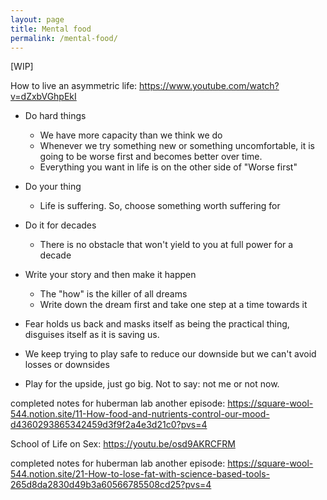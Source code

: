 ```yaml
---
layout: page
title: Mental food
permalink: /mental-food/
---
```


[WIP]

How to live an asymmetric life: https://www.youtube.com/watch?v=dZxbVGhpEkI

- Do hard things
  - We have more capacity than we think we do
  - Whenever we try something new or something uncomfortable, it is going to be worse first and becomes better over time.
  - Everything you want in life is on the other side of "Worse first"
- Do your thing
  - Life is suffering. So, choose something worth suffering for
- Do it for decades
  - There is no obstacle that won't yield to you at full power for a decade
- Write your story and then make it happen

  - The "how" is the killer of all dreams
  - Write down the dream first and take one step at a time towards it

- Fear holds us back and masks itself as being the practical thing, disguises itself as it is saving us.
- We keep trying to play safe to reduce our downside but we can't avoid losses or downsides
- Play for the upside, just go big. Not to say: not me or not now.

completed notes for huberman lab another episode: https://square-wool-544.notion.site/11-How-food-and-nutrients-control-our-mood-d4360293865342459d3f9f2a4e3d21c0?pvs=4

School of Life on Sex: https://youtu.be/osd9AKRCFRM

completed notes for huberman lab another episode: https://square-wool-544.notion.site/21-How-to-lose-fat-with-science-based-tools-265d8da2830d49b3a60566785508cd25?pvs=4

